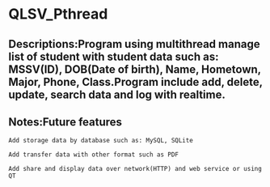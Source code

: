 # QLSV_Pthread                                         
## Descriptions:Program using multithread manage list of student with student data such as: MSSV(ID), DOB(Date of birth), Name, Hometown, Major, Phone, Class.Program include add, delete, update, search data and log with realtime.

## Notes:Future features
```
Add storage data by database such as: MySQL, SQLite
```
```
Add transfer data with other format such as PDF
```
```
Add share and display data over network(HTTP) and web service or using QT
```

